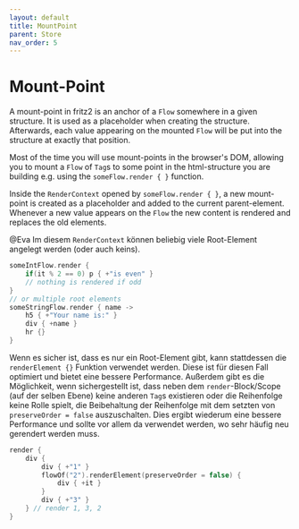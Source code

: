 ```yaml
---
layout: default
title: MountPoint
parent: Store
nav_order: 5
---
```

# Mount-Point

A mount-point in fritz2 is an anchor of a `Flow` somewhere in a given structure. It is used as a placeholder when creating the structure. 
Afterwards, each value appearing on the mounted `Flow` will be put into the structure at exactly that position. 

Most of the time you will use mount-points in the browser's DOM, allowing you to mount a `Flow` of `Tag`s to some point in the 
html-structure you are building e.g. using the `someFlow.render { }` function.

Inside the `RenderContext` opened by `someFlow.render { }`, a new mount-point is created as a placeholder and 
added to the current parent-element. Whenever a new value appears on the `Flow` the new content is rendered and replaces the old elements.

@Eva
Im diesem `RenderContext` können beliebig viele Root-Element angelegt werden (oder auch keins).
```kotlin
someIntFlow.render {
    if(it % 2 == 0) p { +"is even" }
    // nothing is rendered if odd        
}
// or multiple root elements
someStringFlow.render { name ->
    h5 { +"Your name is:" }
    div { +name }
    hr {}
}
```
Wenn es sicher ist, dass es nur ein Root-Element gibt, kann stattdessen die `renderElement {}` Funktion verwendet werden.
Diese ist für diesen Fall optimiert und bietet eine bessere Performance. Außerdem gibt es die Möglichkeit, wenn sichergestellt
ist, dass neben dem `render`-Block/Scope (auf der selben Ebene) keine anderen `Tag`s existieren oder
die Reihenfolge keine Rolle spielt, die Beibehaltung der Reihenfolge mit dem setzten von `preserveOrder = false` auszuschalten.
Dies ergibt wiederum eine bessere Performance und sollte vor allem da verwendet werden, wo sehr häufig neu gerendert werden muss.
```kotlin
render {
    div {
        div { +"1" }
        flowOf("2").renderElement(preserveOrder = false) {
            div { +it }
        }
        div { +"3" }
    } // render 1, 3, 2
}
```